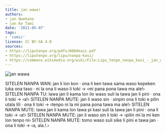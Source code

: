 ```yaml
---
title: jan wawa!
authors:
- jan Owekano
- jan Ke Tami
date: '2021-05-07'
tags:
- 'comic'
license: CC BY-SA 4.0
sources:
- https://liputenpo.org/pdfs/0004kasi.pdf
- https://liputenpo.org/lipu/nanpa-kasi/
- https://commons.wikimedia.org/wiki/File:Lipu_tenpo_nanpa_kasi_-_jan_wawa.png
---
```


![jan wawa](https://upload.wikimedia.org/wikipedia/commons/6/61/Lipu_tenpo_nanpa_kasi_-_jan_wawa.png)

SITELEN NANPA WAN: jan li lon kon · ona li ken tawa sama waso kepeken luka ona taso · ni la ona li waso li toki → ‹mi pana pona tawa ma ale!›
SITELEN NANPA TU: lawa jan li kama lon ilo waso suli la tawa jan li pini · ona li toki → ‹a!›
SITELEN NANPA MUTE: jan li waso sin · sinpin ona li toki e pilin utala lili · ona li toki → ‹tenpo ni la mi pana pona tawa ma ale!›
SITELEN NANPA MUTE: lawa jan li kama lon lawa pi kasi suli la tawa jan li pini · ona li toki → ‹a!›
SITELEN NANPA MUTE: jan li waso sin li toki → ‹pilin mi la mi ken lon tenpo ni›
SITELEN NANPA MUTE: tomo waso suli sike li pini e tawa jan · ona li toki → ‹a, ala.!.›